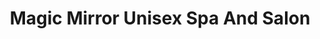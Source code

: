 ---
title: "Magic Mirror Unisex Spa And Salon"
url: /bangalore/magic-mirror-unisex-spa-and-salon/
shop: Kosmetik
---